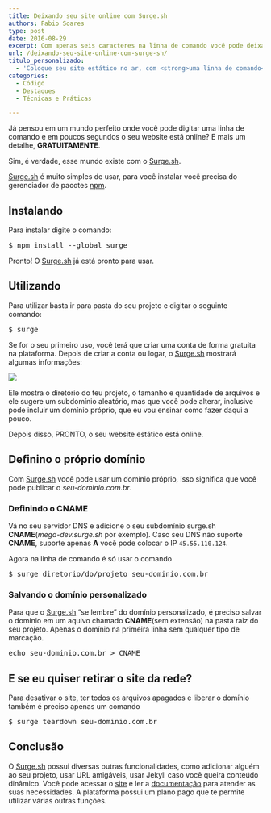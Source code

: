 ```yaml
---
title: Deixando seu site online com Surge.sh
authors: Fabio Soares
type: post
date: 2016-08-29
excerpt: Com apenas seis caracteres na linha de comando você pode deixar seu site estático online.
url: /deixando-seu-site-online-com-surge-sh/
titulo_personalizado:
  - 'Coloque seu site estático no ar, com <strong>uma linha de comando</strong>'
categories:
  - Código
  - Destaques
  - Técnicas e Práticas

---
```

Já pensou em um mundo perfeito onde você pode digitar uma linha de comando e em poucos segundos o seu website está online? E mais um detalhe, **GRATUITAMENTE**.

Sim, é verdade, esse mundo existe com o <a href="https://surge.sh/" target="_blank">Surge.sh</a>.

<a href="https://surge.sh/" target="_blank">Surge.sh</a> é muito simples de usar, para você instalar você precisa do gerenciador de pacotes <a href="https://nodejs.org" target="_blank">npm</a>.

## Instalando

Para instalar digite o comando:

<pre class="lang-shell prettyprint linenums prettyprinted">$ npm install --global surge 
</pre>

Pronto! O <a href="https://surge.sh/" target="_blank">Surge.sh</a> já está pronto para usar.

## Utilizando

Para utilizar basta ir para pasta do seu projeto e digitar o seguinte comando:

<pre class="lang-shell prettyprint linenums prettyprinted">$ surge
</pre>

Se for o seu primeiro uso, você terá que criar uma conta de forma gratuita na plataforma. Depois de criar a conta ou logar, o <a href="https://surge.sh/" target="_blank">Surge.sh</a> mostrará algumas informações:
  
![][1]

Ele mostra o diretório do teu projeto, o tamanho e quantidade de arquivos e ele sugere um subdomínio aleatório, mas que você pode alterar, inclusive pode incluir um domínio próprio, que eu vou ensinar como fazer daqui a pouco.

Depois disso, PRONTO, o seu website estático está online.

## Definino o próprio domínio

Com <a href="https://surge.sh/" target="_blank">Surge.sh</a> você pode usar um domínio próprio, isso significa que você pode publicar o _seu-dominio.com.br_.

### Definindo o CNAME

Vá no seu servidor DNS e adicione o seu subdomínio surge.sh **CNAME**(_mega-dev.surge.sh_ por exemplo). Caso seu DNS não suporte **CNAME**, suporte apenas **A** você pode colocar o IP `45.55.110.124`.

Agora na linha de comando é só usar o comando

<pre class="lang-shell prettyprint linenums prettyprinted">$ surge diretorio/do/projeto seu-dominio.com.br
</pre>

### Salvando o domínio personalizado

Para que o <a href="https://surge.sh/" target="_blank">Surge.sh</a> &#8220;se lembre&#8221; do domínio personalizado, é preciso salvar o domínio em um aquivo chamado **CNAME**(sem extensão) na pasta raiz do seu projeto. Apenas o domínio na primeira linha sem qualquer tipo de marcação.

<pre class="lang-shell prettyprint linenums prettyprinted">echo seu-dominio.com.br &gt; CNAME
</pre>

## E se eu quiser retirar o site da rede?

Para desativar o site, ter todos os arquivos apagados e liberar o domínio também é preciso apenas um comando

<pre class="lang-shell prettyprint linenums prettyprinted">$ surge teardown seu-dominio.com.br
</pre>

## Conclusão

O <a href="https://surge.sh/" target="_blank">Surge.sh</a> possui diversas outras funcionalidades, como adicionar alguém ao seu projeto, usar URL amigáveis, usar Jekyll caso você queira conteúdo dinâmico. Você pode acessar o <a href="https://surge.sh/" target="_blank">site</a> e ler a <a href="https://surge.sh/help/getting-started-with-surge" target="_blank">documentação</a> para atender as suas necessidades. A plataforma possui um plano pago que te permite utilizar várias outras funções.

 [1]: https://surge.sh/images/help/getting-started-with-surge.gif